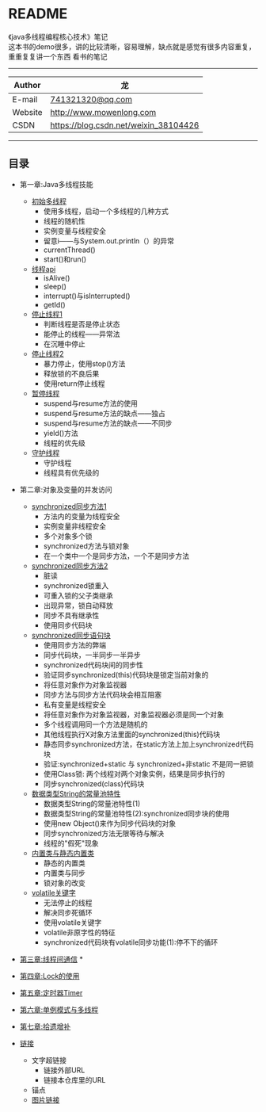 README
===========================
《java多线程编程核心技术》笔记  
这本书的demo很多，讲的比较清晰，容易理解，缺点就是感觉有很多内容重复，重重复复讲一个东西
看书的笔记

****
	
|Author|龙|
|---|---
|E-mail|741321320@qq.com
|Website|http://www.mowenlong.com
|CSDN|https://blog.csdn.net/weixin_38104426


****
## 目录
* 第一章:Java多线程技能
	* [初始多线程](/chapter1/src/test/Test1.java)
		* 使用多线程，启动一个多线程的几种方式
		* 线程的随机性
		* 实例变量与线程安全
    	* 留意i——与System.out.println（）的异常
    	* currentThread()
    	* start()和run()
    * [线程api](chapter1/src/test/Test2.java)  
        * isAlive()  
		* sleep()   
		* interrupt()与isInterrupted()
		* getId()
	* [停止线程1](chapter1/src/test/Test2.java)
		* 判断线程是否是停止状态
		* 能停止的线程——异常法
		* 在沉睡中停止
	* [停止线程2](/chapter1/src/test/Test3.java)
		* 暴力停止，使用stop()方法
		* 释放锁的不良后果
		* 使用return停止线程
	* [暂停线程](/chapter1/src/test/Test3.java)
		* suspend与resume方法的使用
		* suspend与resume方法的缺点——独占
		* suspend与resume方法的缺点——不同步
		* yield()方法
		* 线程的优先级
	* [守护线程](/chapter1/src/test/Test4.java)
		* 守护线程
		* 线程具有优先级的
		

* 第二章:对象及变量的并发访问
	* [synchronized同步方法1](/chapter2/src/test/Test1.java)  
		* 方法内的变量为线程安全
		* 实例变量非线程安全
		* 多个对象多个锁
		* synchronized方法与锁对象
		* 在一个类中一个是同步方法，一个不是同步方法
	* [synchronized同步方法2](/chapter2/src/test/Test2.java)
		* 脏读
		* synchronized锁重入
		* 可重入锁的父子类继承
		* 出现异常，锁自动释放
		* 同步不具有继承性
		* 使用同步代码块
	* [synchronized同步语句块](/chapter2/src/test/Test3.java)
		* 使用同步方法的弊端
		* 同步代码块，一半同步一半异步
		* synchronized代码块间的同步性
		* 验证同步synchronized(this)代码块是锁定当前对象的
		* 将任意对象作为对象监视器
		* 同步方法与同步方法代码块会相互阻塞
		* 私有变量是线程安全
		* 将任意对象作为对象监视器，对象监视器必须是同一个对象
		* 多个线程调用同一个方法是随机的
		* 其他线程执行X对象方法里面的synchronized(this)代码块
		* 静态同步synchronized方法，在static方法上加上synchronized代码块
		* 验证:synchronized+static 与 synchronized+非static 不是同一把锁
		* 使用Class锁: 两个线程对两个对象实例，结果是同步执行的
		* 同步synchronized(class)代码块
	* [数据类型String的常量池特性](/chapter2/src/test/Test3.java)
		* 数据类型String的常量池特性(1)
		* 数据类型String的常量池特性(2):synchronized同步块的使用
		* 使用new Object()来作为同步代码块的对象
		* 同步synchronized方法无限等待与解决
		* 线程的"假死"现象
	* [内置类与静态内置类](/chapter2/src/test/Test4.java)
		* 静态的内置类
		* 内置类与同步
		* 锁对象的改变
	* [volatile关键字](/chapter2/src/test/Test4.java)
		* 无法停止的线程
		* 解决同步死循环
		* 使用volatile关键字
		* volatile非原字性的特征
		* synchronized代码块有volatile同步功能(1):停不下的循环
* [第三章:线程间通信](/chapter3/src/test/Test1.java)
	* 
* [第四章:Lock的使用](/chapter4/src/test/Test1.java)
* [第五章:定时器Timer](/chapter5/src/test/Test1.java)
* [第六章:单例模式与多线程](/chapter6/src/test/Test1.java)
* [第七章:拾遗增补](/chapter7/src/test/Test1.java)
* [链接](#链接) 
    * 文字超链接
        *  链接外部URL
        *  链接本仓库里的URL
    *  锚点
    * [图片链接](#图片链接)
